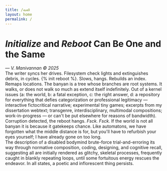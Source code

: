 ```yaml
---
title: /வலி
layout: home
permalink: /
---
```


# _Initialize_ and _Reboot_ Can Be One and the Same
&mdash; _V. Manivannan © 2025_
\
The writer syncs her drives. Filesystem check lights and extinguishes debris, in cycles. {% init reboot %}. Slows, hangs. Rebuilds an index. Remaps locations. The banyan is a tree whose branches are root systems. It walks, or does not walk so much as extend itself indefinitely. Out of a kernel issues (a: the world, b: a fatal exception, c: the right answer, d: a repository for everything that defies categorization or professional legitimacy &mdash; interactive fictocritical narrative; experimental tiny games; excerpts from my dissertation webtext; transgenre, interdisciplinary, multimodal compositions; work-in-progress &mdash; or can't be put elsewhere for reasons of bandwidth). Corruption detected, the reboot hangs. _Fsck. Fsck._ If the world is not all banyan it is because it gatekeeps chance. Like automatons, we have forgotten what the middle distance is for, but you'll have to refurbish your eyes yourself; I have already gone on too long.
\
The description of a disabled bodymind brute-force trial-and-erroring its way through normative composition, coding, designing, and cognitive recall, suggesting all are initially rendered as glitchy, skeletal processes, frequently caught in blankly repeating loops, until some fortuitous energy rescues the endeavor. In all states, a poetic and inflorescent thing persists.